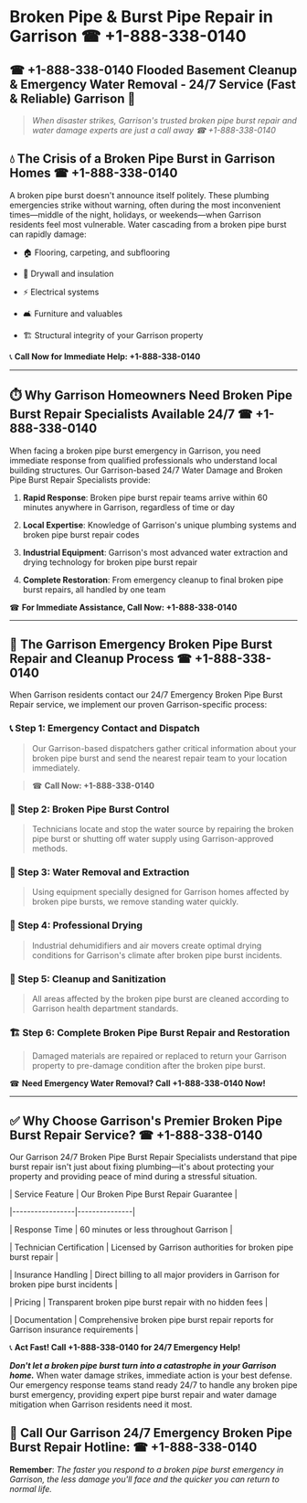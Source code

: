 # Broken Pipe & Burst Pipe Repair in Garrison ☎ +1-888-338-0140  
## ☎ +1-888-338-0140 Flooded Basement Cleanup & Emergency Water Removal - 24/7 Service (Fast & Reliable) Garrison 🚨  

> *When disaster strikes, Garrison's trusted broken pipe burst repair and water damage experts are just a call away ☎ +1-888-338-0140*  

## 💧 The Crisis of a Broken Pipe Burst in Garrison Homes ☎ +1-888-338-0140  

A broken pipe burst doesn't announce itself politely. These plumbing emergencies strike without warning, often during the most inconvenient times—middle of the night, holidays, or weekends—when Garrison residents feel most vulnerable. Water cascading from a broken pipe burst can rapidly damage:  

* 🏠 Flooring, carpeting, and subflooring  
* 🧱 Drywall and insulation  
* ⚡ Electrical systems  
* 🛋️ Furniture and valuables  
* 🏗️ Structural integrity of your Garrison property  

📞 **Call Now for Immediate Help: +1-888-338-0140**  

---  

## ⏱️ Why Garrison Homeowners Need Broken Pipe Burst Repair Specialists Available 24/7 ☎ +1-888-338-0140  

When facing a broken pipe burst emergency in Garrison, you need immediate response from qualified professionals who understand local building structures. Our Garrison-based 24/7 Water Damage and Broken Pipe Burst Repair Specialists provide:  

1. **Rapid Response**: Broken pipe burst repair teams arrive within 60 minutes anywhere in Garrison, regardless of time or day  
2. **Local Expertise**: Knowledge of Garrison's unique plumbing systems and broken pipe burst repair codes  
3. **Industrial Equipment**: Garrison's most advanced water extraction and drying technology for broken pipe burst repair  
4. **Complete Restoration**: From emergency cleanup to final broken pipe burst repairs, all handled by one team  

☎ **For Immediate Assistance, Call Now: +1-888-338-0140**  

---  

## 🔧 The Garrison Emergency Broken Pipe Burst Repair and Cleanup Process ☎ +1-888-338-0140  

When Garrison residents contact our 24/7 Emergency Broken Pipe Burst Repair service, we implement our proven Garrison-specific process:  

### 📞 Step 1: Emergency Contact and Dispatch  
> Our Garrison-based dispatchers gather critical information about your broken pipe burst and send the nearest repair team to your location immediately.  
> ☎ **Call Now: +1-888-338-0140**  

### 🚿 Step 2: Broken Pipe Burst Control  
> Technicians locate and stop the water source by repairing the broken pipe burst or shutting off water supply using Garrison-approved methods.  

### 🌊 Step 3: Water Removal and Extraction  
> Using equipment specially designed for Garrison homes affected by broken pipe bursts, we remove standing water quickly.  

### 💨 Step 4: Professional Drying  
> Industrial dehumidifiers and air movers create optimal drying conditions for Garrison's climate after broken pipe burst incidents.  

### 🧼 Step 5: Cleanup and Sanitization  
> All areas affected by the broken pipe burst are cleaned according to Garrison health department standards.  

### 🏗️ Step 6: Complete Broken Pipe Burst Repair and Restoration  
> Damaged materials are repaired or replaced to return your Garrison property to pre-damage condition after the broken pipe burst.  

☎ **Need Emergency Water Removal? Call +1-888-338-0140 Now!**  

---  

## ✅ Why Choose Garrison's Premier Broken Pipe Burst Repair Service? ☎ +1-888-338-0140  

Our Garrison 24/7 Broken Pipe Burst Repair Specialists understand that pipe burst repair isn't just about fixing plumbing—it's about protecting your property and providing peace of mind during a stressful situation.  

| Service Feature | Our Broken Pipe Burst Repair Guarantee |  
|-----------------|---------------|  
| Response Time | 60 minutes or less throughout Garrison |  
| Technician Certification | Licensed by Garrison authorities for broken pipe burst repair |  
| Insurance Handling | Direct billing to all major providers in Garrison for broken pipe burst incidents |  
| Pricing | Transparent broken pipe burst repair with no hidden fees |  
| Documentation | Comprehensive broken pipe burst repair reports for Garrison insurance requirements |  

📞 **Act Fast! Call +1-888-338-0140 for 24/7 Emergency Help!**  

***Don't let a broken pipe burst turn into a catastrophe in your Garrison home.*** When water damage strikes, immediate action is your best defense. Our emergency response teams stand ready 24/7 to handle any broken pipe burst emergency, providing expert pipe burst repair and water damage mitigation when Garrison residents need it most.  

## 📱 Call Our Garrison 24/7 Emergency Broken Pipe Burst Repair Hotline: ☎ +1-888-338-0140  

**Remember**: *The faster you respond to a broken pipe burst emergency in Garrison, the less damage you'll face and the quicker you can return to normal life.*
